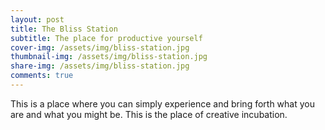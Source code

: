 ```yaml
---
layout: post
title: The Bliss Station
subtitle: The place for productive yourself
cover-img: /assets/img/bliss-station.jpg
thumbnail-img: /assets/img/bliss-station.jpg
share-img: /assets/img/bliss-station.jpg
comments: true
---
```


This is a place where you can simply experience and bring forth what you are and what you might be. This is the place of creative incubation.
